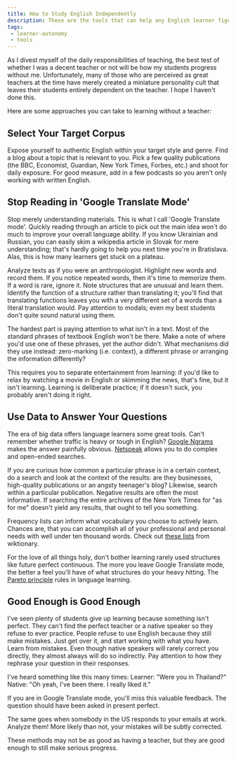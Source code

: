 ```yaml
---
title: How to Study English Independently
description: These are the tools that can help any English learner figure out many, if not most, of their questions independently
tags:
 - learner-autonomy
 - tools
---
```


As I divest myself of the daily responsibilities of teaching, the best test of whether I was a decent teacher or not will be how my students progress without me. Unfortunately, many of those who are perceived as great teachers at the time have merely created a miniature personality cult that leaves their students entirely dependent on the teacher. I hope I haven't done this.

Here are some approaches you can take to learning without a teacher:

## Select Your Target Corpus

Expose yourself to authentic English within your target style and genre. Find a blog about a topic that is relevant to you. Pick a few quality publications (the BBC, Economist, Guardian, New York Times, Forbes, etc.) and shoot for daily exposure. For good measure, add in a few podcasts so you aren't only working with written English.

## Stop Reading in 'Google Translate Mode'

Stop merely understanding materials. This is what I call 'Google Translate mode'. Quickly reading through an article to pick out the main idea won't do much to improve your overall language ability. If you know Ukrainian and Russian, you can easily skim a wikipedia article in Slovak for mere understanding; that's hardly going to help you next time you're in Bratislava. Alas, this is how many learners get stuck on a plateau.

Analyze texts as if you were an anthropologist. Highlight new words and record them. If you notice repeated words, then it's time to memorize them. If a word is rare, ignore it. Note structures that are unusual and learn them. Identify the function of a structure rather than translating it; you'll find that translating functions leaves you with a very different set of a words than a literal translation would. Pay attention to modals; even my best students don't quite sound natural using them.

The hardest part is paying attention to what isn't in a text. Most of the standard phrases of textbook English won't be there. Make a note of where you'd use one of these phrases, yet the author didn't. What mechanisms did they use instead: zero-marking (i.e. context), a different phrase or arranging the information differently?

This requires you to separate entertainment from learning: if you'd like to relax by watching a movie in English or skimming the news, that's fine, but it isn't learning. Learning is deliberate practice; if it doesn't suck, you probably aren't doing it right.

## Use Data to Answer Your Questions

The era of big data offers language learners some great tools. Can't remember whether traffic is heavy or tough in English? <a href="https://books.google.com/ngrams" target="_blank">Google Ngrams</a> makes the answer painfully obvious. <a href="http://www.netspeak.org" target="_blank">Netspeak</a> allows you to do complex and open-ended searches.

If you are curious how common a particular phrase is in a certain context, do a search and look at the context of the results: are they businesses, high-quality publications or an angsty teenager's blog? Likewise, search within a particular publication. Negative results are often the most informative. If searching the entire archives of the New York Times for "as for me" doesn't yield any results, that ought to tell you something.

Frequency lists can inform what vocabulary you choose to actively learn. Chances are, that you can accomplish all of your professional and personal needs with well under ten thousand words. Check out <a href="https://en.wiktionary.org/wiki/Wiktionary:Frequency_lists#English" target="_blank">these lists</a> from wiktionary.

For the love of all things holy, don't bother learning rarely used structures like future perfect continuous. The more you leave Google Translate mode, the better a feel you'll have of what structures do your heavy hitting. The <a href="https://en.wikipedia.org/wiki/Pareto_principle" target="_blank">Pareto principle</a> rules in language learning.

## Good Enough is Good Enough

I've seen plenty of students give up learning because something isn't perfect. They can't find the perfect teacher or a native speaker so they refuse to ever practice. People refuse to use English because they still make mistakes. Just get over it, and start working with what you have. Learn from mistakes. Even though native speakers will rarely correct you directly, they almost always will do so indirectly. Pay attention to how they rephrase your question in their responses.

I've heard something like this many times:
Learner: "Were you in Thailand?"
Native: "Oh yeah, I've been there. I really liked it."

If you are in Google Translate mode, you'll miss this valuable feedback. The question should have been asked in present perfect.

The same goes when somebody in the US responds to your emails at work. Analyze them! More likely than not, your mistakes will be subtly corrected.

These methods may not be as good as having a teacher, but they are good enough to still make serious progress.
